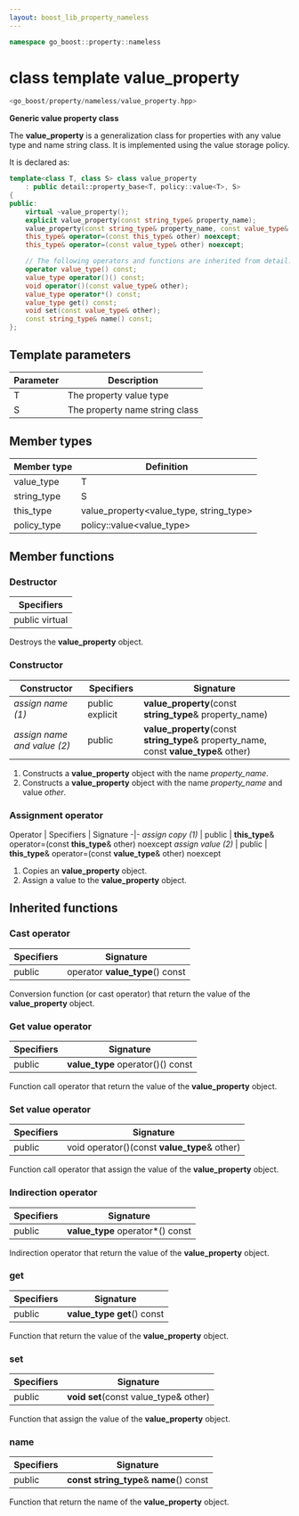 ```yaml
---
layout: boost_lib_property_nameless
---
```


```c++
namespace go_boost::property::nameless
```

# class template value_property

```c++
<go_boost/property/nameless/value_property.hpp>
```

**Generic value property class**

The **value_property** is a generalization class for properties with any value type and name string class.
It is implemented using the value storage policy.

It is declared as:

```c++
template<class T, class S> class value_property
    : public detail::property_base<T, policy::value<T>, S>
{
public:
    virtual ~value_property();
    explicit value_property(const string_type& property_name);
    value_property(const string_type& property_name, const value_type& other);
    this_type& operator=(const this_type& other) noexcept;
    this_type& operator=(const value_type& other) noexcept;

    // The following operators and functions are inherited from detail::property_base<T, policy::value<T>, S>
    operator value_type() const;
    value_type operator()() const;
    void operator()(const value_type& other);
    value_type operator*() const;
    value_type get() const;
    void set(const value_type& other);
    const string_type& name() const;
};
```

## Template parameters

Parameter | Description
-|-
T | The property value type
S | The property name string class

## Member types

Member type | Definition
-|-
value_type | T
string_type | S
this_type | value_property<value_type, string_type>
policy_type | policy\::value<value_type>

## Member functions

### Destructor

Specifiers |
-|
public virtual |

Destroys the **value_property** object.

### Constructor

Constructor | Specifiers | Signature
-|-|-
*assign name (1)* | public explicit | **value_property**(const **string_type**& property_name)
*assign name and value (2)* | public | **value_property**(const **string_type**& property_name, const **value_type**& other)

1. Constructs a **value_property** object with the name *property_name*.
2. Constructs a **value_property** object with the name *property_name* and value *other*.

### Assignment operator

Operator | Specifiers | Signature
-|-
*assign copy (1)* | public | **this_type**& operator=(const **this_type**& other) noexcept
*assign value (2)* | public | **this_type**& operator=(const **value_type**& other) noexcept

1. Copies an **value_property** object.
2. Assign a value to the **value_property** object.

## Inherited functions

### Cast operator

Specifiers | Signature
-|-
public | operator **value_type**() const

Conversion function (or cast operator) that return the value of the **value_property** object.

### Get value operator

Specifiers | Signature
-|-
public | **value_type** operator()() const

Function call operator that return the value of the **value_property** object.

### Set value operator

Specifiers | Signature
-|-
public | void operator()(const **value_type**& other)

Function call operator that assign the value of the **value_property** object.

### Indirection operator

Specifiers | Signature
-|-
public | **value_type** operator\*() const

Indirection operator that return the value of the **value_property** object.

### get

Specifiers | Signature
-|-
public | **value_type get**() const

Function that return the value of the **value_property** object.

### set

Specifiers | Signature
-|-
public | **void set**(const value_type& other)

Function that assign the value of the **value_property** object.

### name

Specifiers | Signature
-|-
public | **const string_type**& **name**() const

Function that return the name of the **value_property** object.
